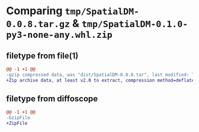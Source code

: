 # Comparing `tmp/SpatialDM-0.0.8.tar.gz` & `tmp/SpatialDM-0.1.0-py3-none-any.whl.zip`

## filetype from file(1)

```diff
@@ -1 +1 @@
-gzip compressed data, was "dist/SpatialDM-0.0.8.tar", last modified: Tue Mar 14 12:12:20 2023, max compression
+Zip archive data, at least v2.0 to extract, compression method=deflate
```

## filetype from diffoscope

```diff
@@ -1 +1 @@
-GzipFile
+ZipFile
```

